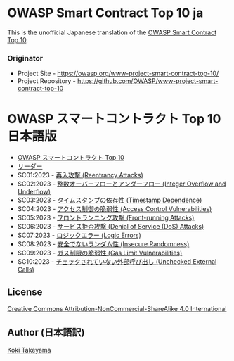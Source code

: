 # OWASP Smart Contract Top 10 ja

This is the unofficial Japanese translation of the [OWASP Smart Contract Top 10](https://github.com/OWASP/www-project-smart-contract-top-10).

### Originator

- Project Site - <https://owasp.org/www-project-smart-contract-top-10/>
- Project Repository - <https://github.com/OWASP/www-project-smart-contract-top-10>

# OWASP スマートコントラクト Top 10 日本語版

* [OWASP スマートコントラクト Top 10](Document/index.md)
* [リーダー](Document/leaders.md)
* SC01:2023 - [再入攻撃 (Reentrancy Attacks)](Document/2023/ja/src/SC01-reentrancy-attacks.md)
* SC02:2023 - [整数オーバーフローとアンダーフロー (Integer Overflow and Underflow)](Document/2023/ja/src/SC02-integer-overflow-underflow.md)
* SC03:2023 - [タイムスタンプの依存性 (Timestamp Dependence)](Document/2023/ja/src/SC03-timestamp-dependence.md)
* SC04:2023 - [アクセス制御の脆弱性 (Access Control Vulnerabilities)](Document/2023/ja/src/SC04-access-control-vulnerabilities.md)
* SC05:2023 - [フロントランニング攻撃 (Front-running Attacks)](Document/2023/ja/src/SC05-front-running-attacks.md)
* SC06:2023 - [サービス拒否攻撃 (Denial of Service (DoS) Attacks)](Document/2023/ja/src/SC06-denial-of-service-attacks.md)
* SC07:2023 - [ロジックエラー (Logic Errors)](Document/2023/ja/src/SC07-logic-errors.md)
* SC08:2023 - [安全でないランダム性 (Insecure Randomness)](Document/2023/ja/src/SC08-insecure-randomness.md)
* SC09:2023 - [ガス制限の脆弱性 (Gas Limit Vulnerabilities)](Document/2023/ja/src/SC09-gas-limit-vulnerabilities.md)
* SC10:2023 - [チェックされていない外部呼び出し (Unchecked External Calls)](Document/2023/ja/src/SC10-unchecked-external-calls.md)

## License

[Creative Commons Attribution-NonCommercial-ShareAlike 4.0 International](https://creativecommons.org/licenses/by-nc-sa/4.0/)

## Author (日本語訳)

[Koki Takeyama](https://github.com/coky-t)
